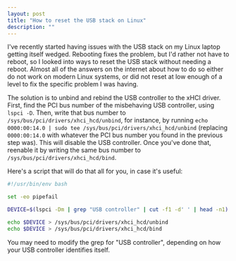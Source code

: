 ```yaml
---
layout: post
title: "How to reset the USB stack on Linux"
description: ""
---
```


I've recently started having issues with the USB stack on my Linux laptop getting itself wedged. Rebooting fixes the problem, but I'd rather not have to reboot, so I looked into ways to reset the USB stack without needing a reboot. Almost all of the answers on the internet about how to do so either do not work on modern Linux systems, or did not reset at low enough of a level to fix the specific problem I was having.

The solution is to unbind and rebind the USB controller to the xHCI driver. First, find the PCI bus number of the misbehaving USB controller, using `lspci -D`. Then, write that bus number to `/sys/bus/pci/drivers/xhci_hcd/unbind`, for instance, by running `echo 0000:00:14.0 | sudo tee /sys/bus/pci/drivers/xhci_hcd/unbind` (replacing `0000:00:14.0` with whatever the PCI bus number you found in the previous step was). This will disable the USB controller. Once you've done that, reenable it by writing the same bus number to `/sys/bus/pci/drivers/xhci_hcd/bind`.

Here's a script that will do that all for you, in case it's useful:

```bash
#!/usr/bin/env bash

set -eo pipefail

DEVICE=$(lspci -Dm | grep "USB controller" | cut -f1 -d' ' | head -n1)

echo $DEVICE > /sys/bus/pci/drivers/xhci_hcd/unbind
echo $DEVICE > /sys/bus/pci/drivers/xhci_hcd/bind
```

You may need to modify the grep for "USB controller", depending on how your USB controller identifies itself.
